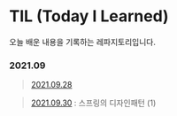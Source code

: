 # TIL (Today I Learned) 
오늘 배운 내용을 기록하는 레파지토리입니다. 

### 2021.09

> [2021.09.28][2021.09.28]  

[2021.09.28]: https://github.com/yeoonjae/TLD/blob/main/202109/20210928.md

> [2021.09.30][2021.09.30] : 스프링의 디자인패턴 (1)

[2021.09.30]: https://github.com/yeoonjae/TLD/blob/main/202109/20210930.md

